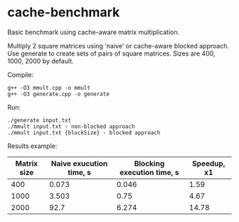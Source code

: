 # cache-benchmark
Basic benchmark using cache-aware matrix multiplication.

Multiply 2 square matrices using 'naive' or cache-aware blocked approach.
Use generate to create sets of pairs of square matrices.
Sizes are 400, 1000, 2000 by default.

Compile:
```
g++ -O3 mmult.cpp -o mmult
g++ -O3 generate.cpp -o generate
```
Run:
```
./generate input.txt
./mmult input.txt - non-blocked approach
./mmult input.txt {blockSize} - blocked approach
```

Results example:

|Matrix size	|Naive exucution time, s	|Blocking execution time, s	|Speedup, x1|
|---|---|---|---|
|400	|0.073	|0.046	|1.59|
|1000	|3.503	|0.75	|4.67|
|2000	|92.7	|6.274	|14.78|
